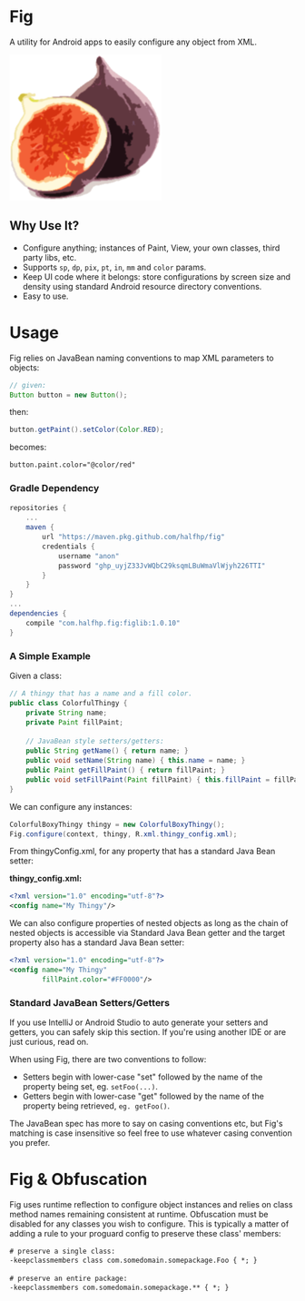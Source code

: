 # Fig
A utility for Android apps to easily configure any object from XML.

![image](docs/images/fig.png)
 
## Why Use It?

* Configure anything; instances of Paint, View, your own classes, third party libs, etc.
* Supports `sp`, `dp`, `pix`, `pt`, `in`, `mm` and `color` params.
* Keep UI code where it belongs: store configurations by screen size and density using standard 
Android resource directory conventions.
* Easy to use.

# Usage
Fig relies on JavaBean naming conventions to map XML parameters to objects:

```java
// given:
Button button = new Button();
```

then:
```java
button.getPaint().setColor(Color.RED);
```

becomes:

```xml
button.paint.color="@color/red"
```

### Gradle Dependency

```groovy
repositories {
    ...
    maven {
        url "https://maven.pkg.github.com/halfhp/fig"
        credentials {
            username "anon"
            password "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"
        }
    }
}
...
dependencies {
    compile "com.halfhp.fig:figlib:1.0.10"
}
```

###  A Simple Example
Given a class:

```java
// A thingy that has a name and a fill color.
public class ColorfulThingy {    
    private String name;
    private Paint fillPaint;
    
    // JavaBean style setters/getters:
    public String getName() { return name; }    
    public void setName(String name) { this.name = name; }
    public Paint getFillPaint() { return fillPaint; }
    public void setFillPaint(Paint fillPaint) { this.fillPaint = fillPaint; }
}
```

We can configure any instances:

```java
ColorfulBoxyThingy thingy = new ColorfulBoxyThingy();
Fig.configure(context, thingy, R.xml.thingy_config.xml);
```

From thingyConfig.xml, for any property that has a standard Java Bean setter:

**thingy_config.xml:**
```xml
<?xml version="1.0" encoding="utf-8"?>
<config name="My Thingy"/>
```

We can also configure properties of nested objects as long as the chain of nested objects
is accessible via Standard Java Bean getter and the target property also has a standard Java Bean setter:

```xml
<?xml version="1.0" encoding="utf-8"?>
<config name="My Thingy"
        fillPaint.color="#FF0000"/>
```

### Standard JavaBean Setters/Getters
If you use IntelliJ or Android Studio to auto generate your setters and getters, you can safely skip 
this section.  If you're using another IDE or are just curious, read on.

When using Fig, there are two conventions to follow:

* Setters begin with lower-case "set" followed by the name of the property being set, eg. `setFoo(...)`.
* Getters begin with lower-case "get" followed by the name of the property being retrieved, `eg. getFoo()`.

The JavaBean spec has more to say on casing conventions etc, but Fig's matching is case insensitive so
feel free to use whatever casing convention you prefer.

# Fig & Obfuscation
Fig uses runtime reflection to configure object instances and relies on  class method names remaining 
consistent at runtime. Obfuscation must be disabled for any classes you wish to configure.
This is typically a matter of adding a rule to your proguard config to preserve these class' members:

```
# preserve a single class:
-keepclassmembers class com.somedomain.somepackage.Foo { *; }

# preserve an entire package:
-keepclassmembers com.somedomain.somepackage.** { *; }
```